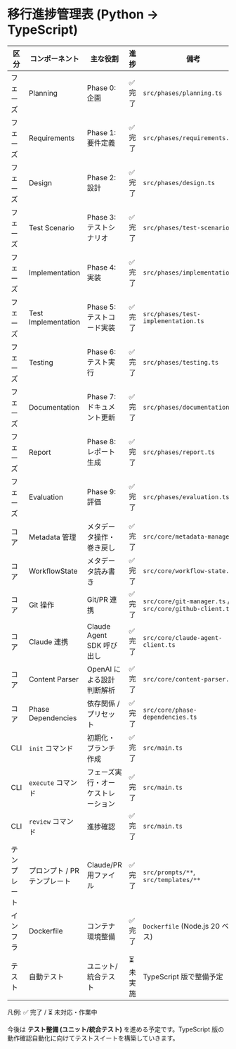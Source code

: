 # 移行進捗管理表 (Python → TypeScript)

| 区分 | コンポーネント | 主な役割 | 進捗 | 備考 |
| ---- | ------------- | -------- | ---- | ---- |
| フェーズ | Planning | Phase 0: 企画 | ✅ 完了 | `src/phases/planning.ts` |
| フェーズ | Requirements | Phase 1: 要件定義 | ✅ 完了 | `src/phases/requirements.ts` |
| フェーズ | Design | Phase 2: 設計 | ✅ 完了 | `src/phases/design.ts` |
| フェーズ | Test Scenario | Phase 3: テストシナリオ | ✅ 完了 | `src/phases/test-scenario.ts` |
| フェーズ | Implementation | Phase 4: 実装 | ✅ 完了 | `src/phases/implementation.ts` |
| フェーズ | Test Implementation | Phase 5: テストコード実装 | ✅ 完了 | `src/phases/test-implementation.ts` |
| フェーズ | Testing | Phase 6: テスト実行 | ✅ 完了 | `src/phases/testing.ts` |
| フェーズ | Documentation | Phase 7: ドキュメント更新 | ✅ 完了 | `src/phases/documentation.ts` |
| フェーズ | Report | Phase 8: レポート生成 | ✅ 完了 | `src/phases/report.ts` |
| フェーズ | Evaluation | Phase 9: 評価 | ✅ 完了 | `src/phases/evaluation.ts` |
| コア | Metadata 管理 | メタデータ操作・巻き戻し | ✅ 完了 | `src/core/metadata-manager.ts` |
| コア | WorkflowState | メタデータ読み書き | ✅ 完了 | `src/core/workflow-state.ts` |
| コア | Git 操作 | Git/PR 連携 | ✅ 完了 | `src/core/git-manager.ts` / `src/core/github-client.ts` |
| コア | Claude 連携 | Claude Agent SDK 呼び出し | ✅ 完了 | `src/core/claude-agent-client.ts` |
| コア | Content Parser | OpenAI による設計判断解析 | ✅ 完了 | `src/core/content-parser.ts` |
| コア | Phase Dependencies | 依存関係 / プリセット | ✅ 完了 | `src/core/phase-dependencies.ts` |
| CLI | `init` コマンド | 初期化・ブランチ作成 | ✅ 完了 | `src/main.ts` |
| CLI | `execute` コマンド | フェーズ実行・オーケストレーション | ✅ 完了 | `src/main.ts` |
| CLI | `review` コマンド | 進捗確認 | ✅ 完了 | `src/main.ts` |
| テンプレート | プロンプト / PR テンプレート | Claude/PR 用ファイル | ✅ 完了 | `src/prompts/**`, `src/templates/**` |
| インフラ | Dockerfile | コンテナ環境整備 | ✅ 完了 | `Dockerfile` (Node.js 20 ベース) |
| テスト | 自動テスト | ユニット/統合テスト | ⏳ 未実施 | TypeScript 版で整備予定 |

凡例: ✅ 完了 / ⏳ 未対応・作業中

今後は **テスト整備 (ユニット/統合テスト)** を進める予定です。TypeScript 版の動作確認自動化に向けてテストスイートを構築していきます。
